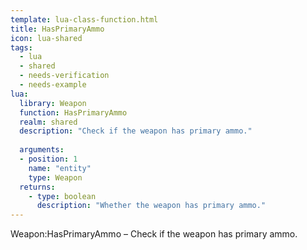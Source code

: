 ```yaml
---
template: lua-class-function.html
title: HasPrimaryAmmo
icon: lua-shared
tags:
  - lua
  - shared
  - needs-verification
  - needs-example
lua:
  library: Weapon
  function: HasPrimaryAmmo
  realm: shared
  description: "Check if the weapon has primary ammo."
  
  arguments:
  - position: 1
    name: "entity"
    type: Weapon
  returns:
    - type: boolean
      description: "Whether the weapon has primary ammo."
---
```


<div class="lua__search__keywords">
Weapon:HasPrimaryAmmo &#x2013; Check if the weapon has primary ammo.
</div>
